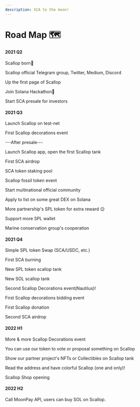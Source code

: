 ```yaml
---
description: SCA to the moon!
---
```


# Road Map 🗺

#### 2021 Q2

Scallop born🎂

Scallop official Telegram group, Twitter, Medium, Discord

Up the first page of Scallop

Join Solana Hackathon🦾

Start SCA presale for investors

#### 2021 Q3

Launch Scallop on test-net

First Scallop decorations event

---After presale---

Launch Scallop app, open the first Scallop tank

First SCA airdrop

SCA token staking pool 

Scallop fossil token event

Start multinational official community

Apply to list on some great DEX on Solana

More partnership's SPL token for extra reward 😉

Support more SPL wallet

Marine conservation group's cooperation

#### 2021 Q4

Simple SPL token Swap  \(SCA/USDC, etc.\)

First SCA burning

New SPL token scallop tank 

New SOL scallop tank 

Second Scallop Decorations event\(Nautilus\)!

First Scallop decorations bidding event

First Scallop donation

Second SCA airdrop

#### 2022 H1

More & more Scallop Decorations event

You can use our token to vote or proposal something on Scallop

Show our partner project's NFTs or Collectibles on Scallop tank

Read the address and have colorful Scallop \(one and only\)! 

Scallop Shop opening

#### 2022 H2

Call MoonPay API, users can buy SOL on Scallop.

